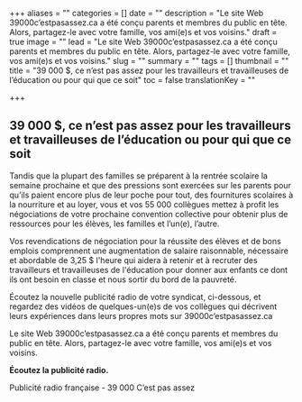 +++
aliases = ""
categories = []
date = ""
description = "Le site Web 39000c’estpasassez.ca a été conçu parents et membres du public en tête. Alors, partagez-le avec votre famille, vos ami(e)s et vos voisins."
draft = true
image = ""
lead = "Le site Web 39000c’estpasassez.ca a été conçu parents et membres du public en tête. Alors, partagez-le avec votre famille, vos ami(e)s et vos voisins."
slug = ""
summary = ""
tags = []
thumbnail = ""
title = "39 000 $, ce n’est pas assez pour les  travailleurs et travailleuses de l’éducation ou pour qui que ce soit"
toc = false
translationKey = ""

+++
## **39 000 $, ce n’est pas assez pour les travailleurs et travailleuses de l’éducation ou pour qui que ce soit**

Tandis que la plupart des familles se préparent à la rentrée scolaire la semaine prochaine et que des pressions sont exercées sur les parents pour qu’ils paient encore plus de leur poche pour tout, des fournitures scolaires à la nourriture et au loyer, vous et vos 55 000 collègues mettez à profit les négociations de votre prochaine convention collective pour obtenir plus de ressources pour les élèves, les familles et l’un(e), l’autre.

Vos revendications de négociation pour la réussite des élèves et de bons emplois comprennent une augmentation de salaire raisonnable, nécessaire et abordable de 3,25 $ l'heure qui aidera à retenir et à recruter des travailleurs et travailleuses de l'éducation pour donner aux enfants ce dont ils ont besoin en classe et nous sortir du bord de la pauvreté.

Écoutez la nouvelle publicité radio de votre syndicat, ci-dessous, et regardez des vidéos de quelques-un(e)s de vos collègues qui décrivent leurs expériences dans leurs propres mots sur 39000c’estpasassez.ca

Le site Web 39000c’estpasassez.ca a été conçu parents et membres du public en tête. Alors, partagez-le avec votre famille, vos ami(e)s et vos voisins.

**Écoutez la publicité radio.**

Publicité radio française - 39 000 C’est pas assez
